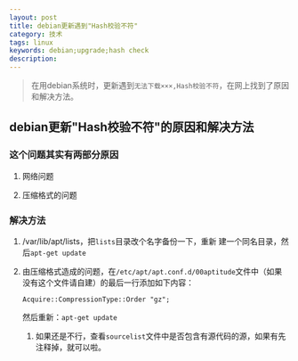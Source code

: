 ```yaml
---
layout: post
title: debian更新遇到"Hash校验不符"
category: 技术
tags: linux
keywords: debian;upgrade;hash check
description: 
---
```


>在用debian系统时，更新遇到`无法下载×××,Hash校验不符`，在网上找到了原因和解决方法。



## debian更新"Hash校验不符"的原因和解决方法
### 这个问题其实有两部分原因

1. 网络问题

2. 压缩格式的问题

### 解决方法

1. /var/lib/apt/lists，把`lists`目录改个名字备份一下，重新 建一个同名目录，然后`apt-get update`

2. 由压缩格式造成的问题，在`/etc/apt/apt.conf.d/00aptitude`文件中（如果没有这个文件请自建）的最后一行添加如下内容：

   `Acquire::CompressionType::Order "gz";`

   然后重新：`apt-get update`

   1. 如果还是不行，查看`sourcelist`文件中是否包含有源代码的源，如果有先注释掉，就可以啦。